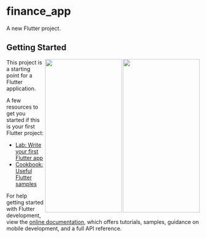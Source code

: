 # finance_app

A new Flutter project.

## Getting Started


<img align="right" src="https://user-images.githubusercontent.com/59133164/183051879-97550150-76ca-4800-a8b1-5e0669db47da.jpg" width="200" height="400" />
<img align="right" src="https://user-images.githubusercontent.com/59133164/183051884-25b62fd1-462b-4bca-af39-47b9b5716e71.jpg" width="200" height="400" />
This project is a starting point for a Flutter application.

A few resources to get you started if this is your first Flutter project:

- [Lab: Write your first Flutter app](https://docs.flutter.dev/get-started/codelab)
- [Cookbook: Useful Flutter samples](https://docs.flutter.dev/cookbook)

For help getting started with Flutter development, view the
[online documentation](https://docs.flutter.dev/), which offers tutorials,
samples, guidance on mobile development, and a full API reference.
